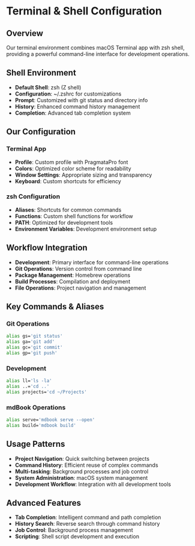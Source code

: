 # Terminal & Shell Configuration

## Overview
Our terminal environment combines macOS Terminal app with zsh shell, providing a powerful command-line interface for development operations.

## Shell Environment
- **Default Shell**: zsh (Z shell)
- **Configuration**: ~/.zshrc for customizations
- **Prompt**: Customized with git status and directory info
- **History**: Enhanced command history management
- **Completion**: Advanced tab completion system

## Our Configuration
### Terminal App
- **Profile**: Custom profile with PragmataPro font
- **Colors**: Optimized color scheme for readability
- **Window Settings**: Appropriate sizing and transparency
- **Keyboard**: Custom shortcuts for efficiency

### zsh Configuration
- **Aliases**: Shortcuts for common commands
- **Functions**: Custom shell functions for workflow
- **PATH**: Optimized for development tools
- **Environment Variables**: Development environment setup

## Workflow Integration
- **Development**: Primary interface for command-line operations
- **Git Operations**: Version control from command line
- **Package Management**: Homebrew operations
- **Build Processes**: Compilation and deployment
- **File Operations**: Project navigation and management

## Key Commands & Aliases
### Git Operations
```bash
alias gs='git status'
alias ga='git add'
alias gc='git commit'
alias gp='git push'
```

### Development
```bash
alias ll='ls -la'
alias ..='cd ..'
alias projects='cd ~/Projects'
```

### mdBook Operations
```bash
alias serve='mdbook serve --open'
alias build='mdbook build'
```

## Usage Patterns
- **Project Navigation**: Quick switching between projects
- **Command History**: Efficient reuse of complex commands
- **Multi-tasking**: Background processes and job control
- **System Administration**: macOS system management
- **Development Workflow**: Integration with all development tools

## Advanced Features
- **Tab Completion**: Intelligent command and path completion
- **History Search**: Reverse search through command history
- **Job Control**: Background process management
- **Scripting**: Shell script development and execution